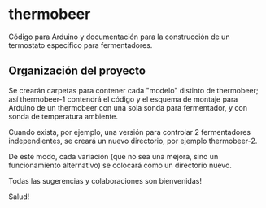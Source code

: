 # thermobeer
Código para Arduino y documentación para la construcción de un termostato especifico para fermentadores.

## Organización del proyecto
Se crearán carpetas para contener cada "modelo" distinto de thermobeer; así thermobeer-1 contendrá el código
y el esquema de montaje para Arduino de un thermobeer con una sola sonda para fermentador, y con sonda de temperatura
ambiente.

Cuando exista, por ejemplo, una versión para controlar 2 fermentadores independientes, se creará un nuevo directorio,
por ejemplo thermobeer-2.

De este modo, cada variación (que no sea una mejora, sino un funcionamiento alternativo) se colocará como un directorio nuevo.

Todas las sugerencias y colaboraciones son bienvenidas!

Salud!
